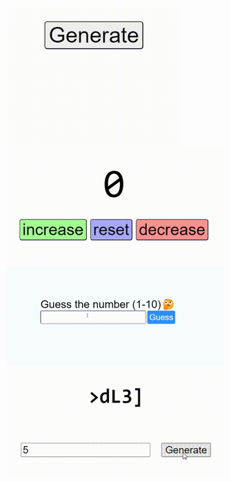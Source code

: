 ![Random Number Generator Demo](1_random_number_generator/random_number_generator_DEMO.gif) ![Counter Demo](2_counter/counter_DEMO.gif) ![Number Guesser Demo](3_number_guesser/number_guesser_DEMO.gif) ![Password Generator Demo](4_password_generator/password_generator_DEMO.gif)
